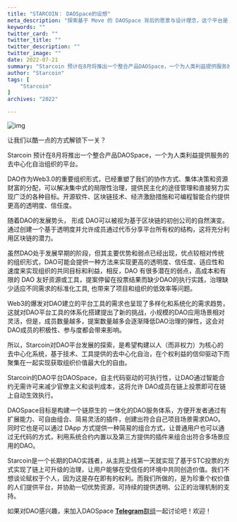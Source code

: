```yaml
---
title: "STARCOIN： DAOSpace的设想"
meta_description: "探索基于 Move 的 DAOSpace 背后的愿景与设计理念，这个平台是 Starcoin 的去中心化治理平台。"
keywords: ""
twitter_card: ""
twitter_title: ""
twitter_description: ""
twitter_image: ""
date: 2022-07-21
summary: "Starcoin 预计在8月将推出一个整合产品DAOSpace，一个为人类利益提供服务的去中心化自治组织的平台。..."
author: "Starcoin"
tags: [
    "Starcoin"
]
archives: "2022"

---
```


![img](/images/hackathon/design-1.png)

让我们以酷一点的方式解锁下一关？

Starcoin 预计在8月将推出一个整合产品DAOSpace，一个为人类利益提供服务的去中心化自治组织的平台。

DAO作为Web3.0的重要组织形式，已经重塑了我们的协作方式、集体决策和资源财富的分配，可以解决集中式的局限性治理，提供民主化的途径管理和直接努力实现广泛的各种目标。开源软件、区块链技术、经济激励措施和可编程智能合约提供更高的透明度、信任度。

随着DAO的发展势头， 形成 DAO可以被视为基于区块链的初创公司的自然演变。 通过创建一个基于透明度并允许成员通过代币分享平台所有权的结构，这将充分利用区块链的潜力。

虽然DAO处于发展早期的阶段，但其主要优势和弱点已经出现，优点较相对传统的组织形式，DAO可能会提供一种方法来实现更高的透明度、信任度、适应性和速度来实现组织的共同目标和利益，相反，DAO 有很多潜在的弱点，高成本和有限的 DAO 友好资源或工具，提案停留在投票结果而缺少DAO的执行实践，治理缺少适应不同需求的标准化工具, 也带来了项目和组织的低效率等问题。

Web3的爆发对DAO建立的平台工具的需求也呈现了多样化和系统化的需求趋势，这就对DAO平台工具的体系化搭建提出了新的挑战，小规模的DAO应用场景相对灵活，但是，成员数量越多，提案数量越多会逐渐降低DAO治理的弹性，这会对DAO成员的积极性、参与度都会带来影响。

所以，Starcoin对DAO平台发展的探索，是希望构建以人（而非权力）为核心的去中心化系统，基于技术、工具提供的去中心化自治，在个权利益的信仰驱动下而聚集在一起实现获取组织价值最大化的自由。

Starcoin的DAO平台DAOSpace，自主代码驱动的可执行性，让DAO通过智能合约无需许可来减少官僚主义和谈判成本，这将允许 DAO成员在链上投票即可在链上自动生效执行。

DAOSpace目标是构建一个链原生的 一体化的DAO服务体系，方便开发者通过有扩展能力、可自由组合、简易灵活的插件，创建出符合自己项目场景需求DAO。同时它也是可以通过 DApp 方式提供一种简易的组合方式，让普通用户也可以通过无代码的方式，利用系统合约内置以及第三方提供的插件来组合出符合多场景应用的DAO。

Starcoin是一个长期的DAO实践者，从主网上线第一天就实现了基于STC投票的方式实现了链上可升级的治理，让用户能够在受信任的环境中共同创造价值。我们不想谈论赋权于个人，因为这是存在即有的权利。而我们所做的，是为珍重个权价值的人们提供平台，并协助一切优势资源，可持续的提供透明、公正的治理机制的支持。

如果对DAO感兴趣，来加入DAOSpace [**Telegram**群组](https://t.me/starcoin_daospace)一起讨论吧！欢迎！
